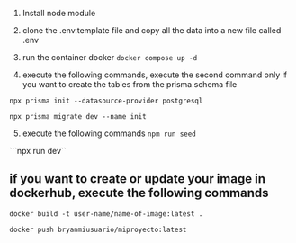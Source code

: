 1. Install node module

2. clone the .env.template file and copy all the data into a new file called .env

3. run the container docker ```docker compose up -d```

4. execute the following commands, execute the second command only if you want to create the tables from the prisma.schema file

```npx prisma init --datasource-provider postgresql```

```npx prisma migrate dev --name init```

5. execute the following commands
```npm run seed```

```npx run dev``

## if you want to create or update your image in dockerhub, execute the following commands

```docker build -t user-name/name-of-image:latest .```

```docker push bryanmiusuario/miproyecto:latest```